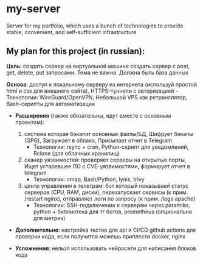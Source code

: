 # my-server
Server for my portfolio, which uses a bunch of technologies to provide stable, convenient, and self-sufficient infrastructure

## My plan for this project (in russian):
**Цель**: создать сервер на виртуальной машине создать сервер с post, get, delete, put запросами. Тема не важна. Должна быть база данных

**Основа**: доступ к локальному серверу из интернета (используй простой html и css для внешнего сайта), HTTPS-туннели с авторизацией
	- Технологии: WireGuard/OpenVPN, Небольшой VPS как ретранслятор, Bash-скрипты для автоматизации
- **Расширения** (также обязательны, идут вместе с основным проектом): 
	1. система которая бэкапит основные файлы/БД, Шифрует бэкапы (GPG), Загружает в облако, Присылает отчет в Telegram
		- Технологии: rsync + cron, Python-скрипт для уведомлений, Rclone (для облачных хранилищ)
	2. cканер уязвимостей: проверяет серверы на открытые порты, Ищет устаревшее ПО с CVE-уязвимостями, формирует отчет в telegram
		- Технологии: nmap, Bash/Python, lynis, trivy
	3. центр управления в телеграм: бот который показываей статус серверов (CPU, RAM, диски), перезапускает сервисы (к прим. /restart nginx), 		   отправляет логи по запросу (к прим. /logs apache)
		- Технологии: SSH-подключение к серверам через paramiko, python + библиотека для тг ботов, prometheus (опционально для метрик)

- **Дополнительно**: настройка тестов для api и CI/CD github actions для проверки кода, если получится можешь приплести docker, nginx
- **Усложнения**: нельзя использовать нейросети для написания блоков кода
